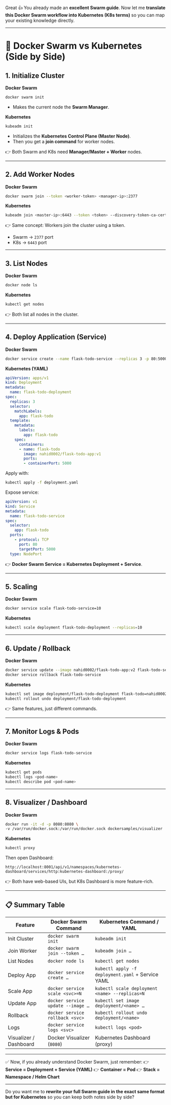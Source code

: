 Great 👍 You already made an **excellent Swarm guide**.
Now let me **translate this Docker Swarm workflow into Kubernetes (K8s terms)** so you can map your existing knowledge directly.

---

# 🚀 Docker Swarm vs Kubernetes (Side by Side)

## 1. **Initialize Cluster**

**Docker Swarm**

```bash
docker swarm init
```

* Makes the current node the **Swarm Manager**.

**Kubernetes**

```bash
kubeadm init
```

* Initializes the **Kubernetes Control Plane (Master Node)**.
* Then you get a **join command** for worker nodes.

👉 Both Swarm and K8s need **Manager/Master + Worker** nodes.

---

## 2. **Add Worker Nodes**

**Docker Swarm**

```bash
docker swarm join --token <worker-token> <manager-ip>:2377
```

**Kubernetes**

```bash
kubeadm join <master-ip>:6443 --token <token> --discovery-token-ca-cert-hash sha256:<hash>
```

👉 Same concept: Workers join the cluster using a token.

* Swarm → `2377` port
* K8s → `6443` port

---

## 3. **List Nodes**

**Docker Swarm**

```bash
docker node ls
```

**Kubernetes**

```bash
kubectl get nodes
```

👉 Both list all nodes in the cluster.

---

## 4. **Deploy Application (Service)**

**Docker Swarm**

```bash
docker service create --name flask-todo-service --replicas 3 -p 80:5000 nahid0002/flask-todo-app:v1
```

**Kubernetes (YAML)**

```yaml
apiVersion: apps/v1
kind: Deployment
metadata:
  name: flask-todo-deployment
spec:
  replicas: 3
  selector:
    matchLabels:
      app: flask-todo
  template:
    metadata:
      labels:
        app: flask-todo
    spec:
      containers:
      - name: flask-todo
        image: nahid0002/flask-todo-app:v1
        ports:
        - containerPort: 5000
```

Apply with:

```bash
kubectl apply -f deployment.yaml
```

Expose service:

```yaml
apiVersion: v1
kind: Service
metadata:
  name: flask-todo-service
spec:
  selector:
    app: flask-todo
  ports:
    - protocol: TCP
      port: 80
      targetPort: 5000
  type: NodePort
```

👉 **Docker Swarm Service = Kubernetes Deployment + Service**.

---

## 5. **Scaling**

**Docker Swarm**

```bash
docker service scale flask-todo-service=10
```

**Kubernetes**

```bash
kubectl scale deployment flask-todo-deployment --replicas=10
```

---

## 6. **Update / Rollback**

**Docker Swarm**

```bash
docker service update --image nahid0002/flask-todo-app:v2 flask-todo-service
docker service rollback flask-todo-service
```

**Kubernetes**

```bash
kubectl set image deployment/flask-todo-deployment flask-todo=nahid0002/flask-todo-app:v2
kubectl rollout undo deployment/flask-todo-deployment
```

👉 Same features, just different commands.

---

## 7. **Monitor Logs & Pods**

**Docker Swarm**

```bash
docker service logs flask-todo-service
```

**Kubernetes**

```bash
kubectl get pods
kubectl logs <pod-name>
kubectl describe pod <pod-name>
```

---

## 8. **Visualizer / Dashboard**

**Docker Swarm**

```bash
docker run -it -d -p 8080:8080 \
-v /var/run/docker.sock:/var/run/docker.sock dockersamples/visualizer
```

**Kubernetes**

```bash
kubectl proxy
```

Then open Dashboard:

```
http://localhost:8001/api/v1/namespaces/kubernetes-dashboard/services/http:kubernetes-dashboard:/proxy/
```

👉 Both have web-based UIs, but K8s Dashboard is more feature-rich.

---

## 📋 Summary Table

| Feature                | Docker Swarm Command              | Kubernetes Command / YAML                         |
| ---------------------- | --------------------------------- | ------------------------------------------------- |
| Init Cluster           | `docker swarm init`               | `kubeadm init`                                    |
| Join Worker            | `docker swarm join --token …`     | `kubeadm join …`                                  |
| List Nodes             | `docker node ls`                  | `kubectl get nodes`                               |
| Deploy App             | `docker service create …`         | `kubectl apply -f deployment.yaml` + Service YAML |
| Scale App              | `docker service scale <svc>=N`    | `kubectl scale deployment <name> --replicas=N`    |
| Update App             | `docker service update --image …` | `kubectl set image deployment/<name> …`           |
| Rollback               | `docker service rollback <svc>`   | `kubectl rollout undo deployment/<name>`          |
| Logs                   | `docker service logs <svc>`       | `kubectl logs <pod>`                              |
| Visualizer / Dashboard | Docker Visualizer (`8080`)        | Kubernetes Dashboard (proxy)                      |

---

✅ Now, if you already understand Docker Swarm, just remember:
👉 **Service = Deployment + Service (YAML)**
👉 **Container = Pod**
👉 **Stack = Namespace / Helm Chart**

---

Do you want me to **rewrite your full Swarm guide in the exact same format but for Kubernetes** so you can keep both notes side by side?
